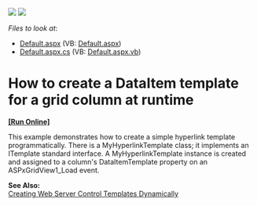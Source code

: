 <!-- default badges list -->
[![](https://img.shields.io/badge/Open_in_DevExpress_Support_Center-FF7200?style=flat-square&logo=DevExpress&logoColor=white)](https://supportcenter.devexpress.com/ticket/details/E293)
[![](https://img.shields.io/badge/📖_How_to_use_DevExpress_Examples-e9f6fc?style=flat-square)](https://docs.devexpress.com/GeneralInformation/403183)
<!-- default badges end -->
<!-- default file list -->
*Files to look at*:

* [Default.aspx](./CS/HyperlinkColumn/Default.aspx) (VB: [Default.aspx](./VB/HyperlinkColumn/Default.aspx))
* [Default.aspx.cs](./CS/HyperlinkColumn/Default.aspx.cs) (VB: [Default.aspx.vb](./VB/HyperlinkColumn/Default.aspx.vb))
<!-- default file list end -->
# How to create a DataItem template for a grid column at runtime
<!-- run online -->
**[[Run Online]](https://codecentral.devexpress.com/e293/)**
<!-- run online end -->


<p>This example demonstrates how to create a simple hyperlink template programmatically. There is a MyHyperlinkTemplate class; it implements an ITemplate standard interface. A MyHyperlinkTemplate instance is created and assigned to a column's DataItemTemplate property on an ASPxGridView1_Load event.</p><p><strong>See Also:</strong><br />
<a href="http://msdn.microsoft.com/en-us/library/y0h809ak(VS.71).aspx">Creating Web Server Control Templates Dynamically</a></p>

<br/>


